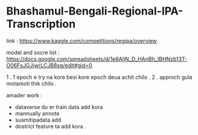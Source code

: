# Bhashamul-Bengali-Regional-IPA-Transcription
link : https://www.kaggle.com/competitions/regipa/overview

model and socre list : https://docs.google.com/spreadsheets/d/1e8AljN_D_HAnBh_IBHNzb13T-O06FsJGJjwrLCJB8sg/edit#gid=0

1 . 1 epoch e try na kore besi kore epoch deua achit chilo . 
2 . approch gula motamoti thik chilo . 


amader work : 
* dataverse du er train data add kora 
* mannually annote
* susmitipadata add
* dostrict feature ta add kora . 


